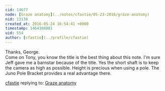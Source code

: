 ```yaml
---
cid: 14677
node: [Graze anatomy](../notes/cfastie/05-23-2016/graze-anatomy)
nid: 13138
created_at: 2016-05-24 16:54:41 +0000
timestamp: 1464108881
uid: 554
author: [cfastie](../profile/cfastie)
---
```


Thanks, George.  
Come on Tony, you know the title is the best thing about this note. I'm sure Jeff gave me a barnstar because of the title.
Yes the short shaft is to keep the camera as high as possible. Height is precious when using a pole. The Juno Pole Bracket provides a real advantage there.

[cfastie](../profile/cfastie) replying to: [Graze anatomy](../notes/cfastie/05-23-2016/graze-anatomy)

